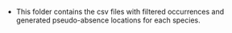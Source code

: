 - This folder contains the csv files with filtered occurrences and generated pseudo-absence locations for each species.
